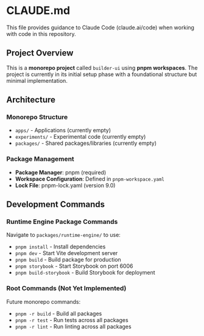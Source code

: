 # CLAUDE.md

This file provides guidance to Claude Code (claude.ai/code) when working with code in this repository.

## Project Overview

This is a **monorepo project** called `builder-ui` using **pnpm workspaces**. The project is currently in its initial setup phase with a foundational structure but minimal implementation.

## Architecture

### Monorepo Structure
- `apps/` - Applications (currently empty)
- `experiments/` - Experimental code (currently empty) 
- `packages/` - Shared packages/libraries (currently empty)

### Package Management
- **Package Manager**: pnpm (required)
- **Workspace Configuration**: Defined in `pnpm-workspace.yaml`
- **Lock File**: pnpm-lock.yaml (version 9.0)

## Development Commands

### Runtime Engine Package Commands
Navigate to `packages/runtime-engine/` to use:
- `pnpm install` - Install dependencies
- `pnpm dev` - Start Vite development server
- `pnpm build` - Build package for production
- `pnpm storybook` - Start Storybook on port 6006
- `pnpm build-storybook` - Build Storybook for deployment

### Root Commands (Not Yet Implemented)
Future monorepo commands:
- `pnpm -r build` - Build all packages
- `pnpm -r test` - Run tests across all packages
- `pnpm -r lint` - Run linting across all packages
